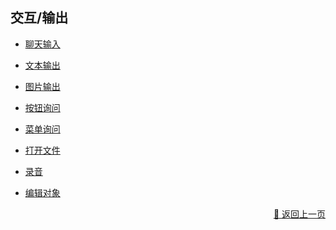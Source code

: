 ## 交互/输出

- [聊天输入](./user_chat-zh_CN.md)

- [文本输出](./output-zh_CN.md)

- [图片输出](./image-zh_CN.md)

- [按钮询问](./query_confirm-zh_CN.md)

- [菜单询问](./menu_query-zh_CN.md)

- [打开文件](./open_file-zh_CN.md)

- [录音](./record_audio-zh_CN.md)

- [编辑对象](./edit_object-zh_CN.md)

<!-- - [UI 片段](./UI-block-zh_CN.md) -->

<!-- - [对话框](./UI-dialog-zh_CN.md) -->

<p align="right" >
  <a href="../../components/index-zh_CN.md">
    🔗 返回上一页
  </a>
</p>
